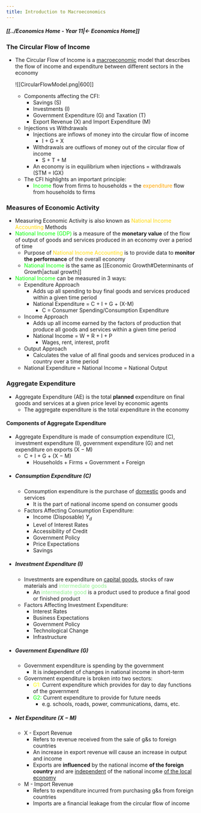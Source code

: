 ```yaml
---
title: Introduction to Macroeconomics
---
```


##### [[../Economics Home - Year 11|← Economics Home]]

### The Circular Flow of Income
- The Circular Flow of Income is a [macroeconomic](Macroeconomics.md) model that describes the flow of income and expenditure between different sectors in the economy
  
  ![[CircularFlowModel.png|600]]
	- Components affecting the CFI:
	  - Savings (S)
	  - Investments (I)
	  - Government Expenditure (G) and Taxation (T)
	  - Export Revenue (X) and Import Expenditure (M)
	- Injections vs Withdrawals
		- Injections are inflows of money into the circular flow of income
			- I + G + X
		- Withdrawals are outflows of money out of the circular flow of income
			- S + T + M
		- An economy is in equilibrium when injections = withdrawals (STM = IGX)
	- The CFI highlights an important principle:
		- <span style="color:lime;">Income</span> flow from firms to households = the <span style="color:orange;">expenditure</span> flow from households to firms

### Measures of Economic Activity
- Measuring Economic Activity is also known as <span style="color:gold;">National Income Accounting</span> Methods
- <span style="color:lime;">National Income (GDP)</span> is a measure of the **monetary value** of the flow of output of goods and services produced in an economy over a period of time
	- Purpose of <span style="color:gold;">National Income Accounting</span> is to provide data to **monitor the performance** of the overall economy
	- <span style="color:lime;">National Income</span> is the same as [[Economic Growth#Determinants of Growth|actual growth]]
- <span style="color:lime;">National Income</span> can be measured in 3 ways:
	- Expenditure Approach
		- Adds up all spending to buy final goods and services produced within a given time period
		- National Expenditure = C + I + G + (X-M)
			- C = Consumer Spending/Consumption Expenditure
	- Income Approach
		- Adds up all income earned by the factors of production that produce all goods and services within a given time period
		- National Income = W + R + I + P
			- Wages, rent, interest, profit
	- Output Approach
		- Calculates the value of all final goods and services produced in a country over a time period
	- National Expenditure = National Income = National Output

### Aggregate Expenditure
- Aggregate Expenditure (AE) is the total **planned** expenditure on final goods and services at a given price level by economic agents
	- The aggregate expenditure is the total expenditure in the economy

#### Components of Aggregate Expenditure
- Aggregate Expenditure is made of consumption expenditure (C), investment expenditure (I), government expenditure (G) and net expenditure on exports (X $-$ M)
	- C + I + G + (X $-$ M)
		- Households + Firms + Government + Foreign
- ##### Consumption Expenditure (C)
	- Consumption expenditure is the purchase of <u>domestic</u> goods and services
		- It is the part of national income spend on consumer goods
	- Factors Affecting Consumption Expenditure:
		- Income (Disposable) $Y_d$
		- Level of Interest Rates
		- Accessibility of Credit
		- Government Policy
		- Price Expectations
		- Savings
- ##### Investment Expenditure (I)
	- Investments are expenditure on <u>capital goods</u>, stocks of raw materials and <span style="color:lightgreen;">intermediate goods</span>
		- An <span style="color:lightgreen;">intermediate good</span> is a product used to produce a final good or finished product
	- Factors Affecting Investment Expenditure:
		- Interest Rates
		- Business Expectations
		- Government Policy
		- Technological Change
		- Infrastructure
- ##### Government Expenditure (G)
	- Government expenditure is spending by the government 
		- It is independent of changes in national income in short-term
	- Government expenditure is broken into two sectors:
		- <span style="color:yellow;">G1:</span> Current expenditure which provides for day to day functions of the government
		- <span style="color:lime;">G2:</span> Current expenditure to provide for future needs
			- e.g. schools, roads, power, communications, dams, etc.
- ##### Net Expenditure (X $-$ M)
	- X - Export Revenue
		- Refers to revenue received from the sale of g&s to foreign countries
		- An increase in export revenue will cause an increase in output and income
		- Exports are **influenced** by the national income **of the foreign country** and are <u>independent</u> of the national income <u>of the local economy</u>
	- M - Import Revenue
		- Refers to expenditure incurred from purchasing g&s from foreign countries
		- Imports are a financial leakage from the circular flow of income